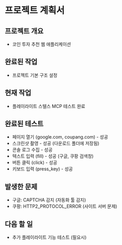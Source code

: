# 프로젝트 계획서

## 프로젝트 개요
- 코인 투자 추천 웹 애플리케이션

## 완료된 작업
- 프로젝트 기본 구조 설정

## 현재 작업
- 플레이라이트 스텔스 MCP 테스트 완료

## 완료된 테스트
- 페이지 열기 (google.com, coupang.com) - 성공
- 스크린샷 촬영 - 성공 (다운로드 폴더에 저장됨)
- 콘솔 로그 수집 - 성공
- 텍스트 입력 (fill) - 성공 (구글, 쿠팡 검색창)
- 버튼 클릭 (click) - 성공
- 키보드 입력 (press_key) - 성공

## 발생한 문제
- 구글: CAPTCHA 감지 (자동화 툴 감지)
- 쿠팡: HTTP2_PROTOCOL_ERROR (사이트 서버 문제)

## 다음 할 일
- 추가 플레이라이트 기능 테스트 (필요시)